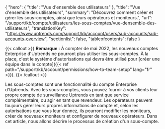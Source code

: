 {
"hero": {
"title": "Vue d'ensemble des utilisateurs"
},
"title": "Vue d'ensemble des utilisateurs",
"summary": "Découvrez comment créer et gérer les sous-comptes, ainsi que leurs opérateurs et moniteurs.",
"url": "/support/kb/compte/utilisateurs/les-sous-comptes/vue-densemble-des-utilisateurs",
"translationKey": "https://www.uptrends.com/support/kb/account/users/sub-accounts/sub-accounts-overview",
"sectionlist": false,
"tableofcontents": false
}

{{< callout >}} **Remarque** : À compter de mai 2022, les nouveaux comptes Enterprise d'Uptrends ne pourront plus utiliser les sous-comptes. À la place, c'est le système d'autorisations qui devra être utilisé pour [créer une équipe dans le compte]({{< ref path="/support/kb/account/permissions/how-to-team-setup" lang="fr" >}}). {{< /callout >}}

Les sous-comptes sont une fonctionnalité du compte Enterprise d'Uptrends. Avec les sous-comptes, vous pouvez fournir à vos clients leur propre compte de surveillance Uptrends en tant que service complémentaire, ou agir en tant que revendeur. Les opérateurs peuvent toujours gérer leurs propres informations de compte et, selon les autorisations que vous leur donnez, ils pourront modifier les moniteurs, créer de nouveaux moniteurs et configurer de nouveaux opérateurs.  Dans cet article, nous allons décrire le processus de création d'un sous-compte.
